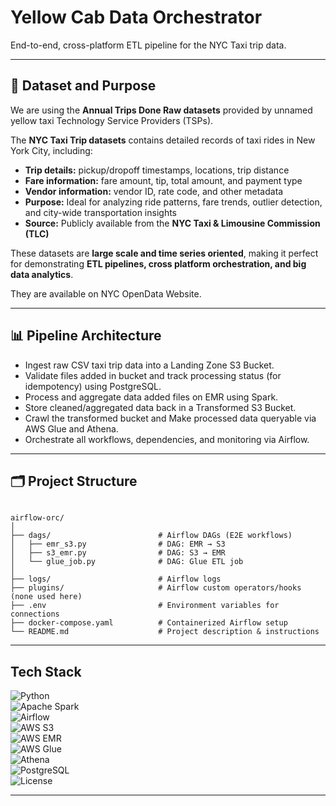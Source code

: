 # Yellow Cab Data Orchestrator

End-to-end, cross-platform ETL pipeline for the NYC Taxi trip data.

---

## 📝 Dataset and Purpose

We are using the **Annual Trips Done Raw datasets** provided by unnamed yellow taxi Technology Service Providers (TSPs).

The **NYC Taxi Trip datasets** contains detailed records of taxi rides in New York City, including:  

- **Trip details:** pickup/dropoff timestamps, locations, trip distance  
- **Fare information:** fare amount, tip, total amount, and payment type  
- **Vendor information:** vendor ID, rate code, and other metadata  
- **Purpose:** Ideal for analyzing ride patterns, fare trends, outlier detection, and city-wide transportation insights  
- **Source:** Publicly available from the **NYC Taxi & Limousine Commission (TLC)** 

These datasets are **large scale and time series oriented**, making it perfect for demonstrating **ETL pipelines, cross platform orchestration, and big data analytics**.

They are available on NYC OpenData Website.

---

## 📊 Pipeline Architecture

- Ingest raw CSV taxi trip data into a Landing Zone S3 Bucket.  
- Validate files added in bucket and track processing status (for idempotency) using PostgreSQL.  
- Process and aggregate data added files on EMR using Spark.
- Store cleaned/aggregated data back in a Transformed S3 Bucket.
- Crawl the transformed bucket and Make processed data queryable via AWS Glue and Athena.  
- Orchestrate all workflows, dependencies, and monitoring via Airflow.  

---

## 🗂️ Project Structure

```

airflow-orc/
│
├── dags/                        # Airflow DAGs (E2E workflows)
│   ├── emr_s3.py                # DAG: EMR → S3
│   ├── s3_emr.py                # DAG: S3 → EMR
│   └── glue_job.py              # DAG: Glue ETL job
│
├── logs/                        # Airflow logs
├── plugins/                     # Airflow custom operators/hooks (none used here)
├── .env                         # Environment variables for connections
├── docker-compose.yaml          # Containerized Airflow setup
└── README.md                    # Project description & instructions

```
---

## Tech Stack

![Python](https://img.shields.io/badge/Python-3.11-blue?logo=python&logoColor=white)  
![Apache Spark](https://img.shields.io/badge/Apache%20Spark-3.5-orange?logo=apache-spark&logoColor=white)  
![Airflow](https://img.shields.io/badge/Apache%20Airflow-2.9-red?logo=apache-airflow&logoColor=white)  
![AWS S3](https://img.shields.io/badge/AWS%20S3-orange?logo=amazon-aws&logoColor=white)  
![AWS EMR](https://img.shields.io/badge/AWS%20EMR-orange?logo=amazon-aws&logoColor=white)  
![AWS Glue](https://img.shields.io/badge/AWS%20Glue-orange?logo=amazon-aws&logoColor=white)  
![Athena](https://img.shields.io/badge/Athena-purple?logo=amazon-aws&logoColor=white)  
![PostgreSQL](https://img.shields.io/badge/PostgreSQL-13-blue?logo=postgresql&logoColor=white)  
![License](https://img.shields.io/badge/License-MIT-lightgrey)

---
